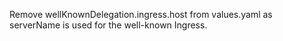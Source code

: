 Remove wellKnownDelegation.ingress.host from values.yaml as serverName is used for the well-known Ingress.

